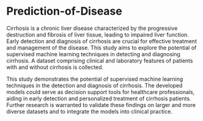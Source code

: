 # Prediction-of-Disease
Cirrhosis is a chronic liver disease characterized by the progressive destruction and fibrosis of
liver tissue, leading to impaired liver function. Early detection and diagnosis of cirrhosis are
crucial for effective treatment and management of the disease. This study aims to explore the
potential of supervised machine learning techniques in detecting and diagnosing cirrhosis. A
dataset comprising clinical and laboratory features of patients with and without cirrhosis is
collected.

This study demonstrates the potential of supervised machine learning techniques in the
detection and diagnosis of cirrhosis. The developed models could serve as decision support
tools for healthcare professionals, aiding in early detection and personalized treatment of
cirrhosis patients. Further research is warranted to validate these findings on larger and more
diverse datasets and to integrate the models into clinical practice.
